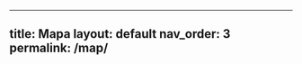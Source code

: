<script>
const cases = [
{% for c in site.cases %}
  { title: {{ c.title | jsonify }}, country: {{ c.pais | jsonify }}, url: "{{ c.url }}",
    lat: {{ c.lat | default: 'null' }}, lng: {{ c.lng | default: 'null' }} },
{% endfor %}
];
console.log("CASES:", cases);           // <-- depuración
const valid = cases.filter(x => typeof x.lat === 'number' && typeof x.lng === 'number');
console.log("VALID CASES:", valid);     // <-- depuración

const map = L.map('map',{worldCopyJump:true}).setView([20,0],2);
L.tileLayer('https://{s}.tile.openstreetmap.org/{z}/{x}/{y}.png',{maxZoom:6}).addTo(map);
valid.forEach(c=>{
  L.marker([c.lat, c.lng]).addTo(map).bindPopup(`<a href="${c.url}">${c.title}</a><br>${c.country}`);
});
</script>
---
title: Mapa
layout: default
nav_order: 3
permalink: /map/
---

<div id="map" style="height:560px;"></div>
<link rel="stylesheet" href="https://unpkg.com/leaflet@1.9.4/dist/leaflet.css"/>
<script src="https://unpkg.com/leaflet@1.9.4/dist/leaflet.js"></script>

<script>
const cases = [
{% for c in site.cases %}
  { title: {{ c.title | jsonify }}, country: {{ c.pais | jsonify }}, url: "{{ c.url }}",
    lat: {{ c.lat | default: 'null' }}, lng: {{ c.lng | default: 'null' }} },
{% endfor %}
];
const map = L.map('map',{worldCopyJump:true}).setView([20,0],2);
L.tileLayer('https://{s}.tile.openstreetmap.org/{z}/{x}/{y}.png',{maxZoom:6}).addTo(map);
cases.filter(x=>x.lat && x.lng).forEach(c=>{
  L.marker([c.lat,c.lng]).addTo(map).bindPopup(`<a href="${c.url}">${c.title}</a><br>${c.country}`);
});
</script>
